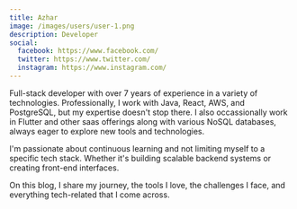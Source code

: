 ```yaml
---
title: Azhar
image: /images/users/user-1.png
description: Developer
social:
  facebook: https://www.facebook.com/
  twitter: https://www.twitter.com/
  instagram: https://www.instagram.com/
---
```


Full-stack developer with over 7 years of experience in a variety of technologies. Professionally, I work with Java, React, AWS, and PostgreSQL, but my expertise doesn't stop there. I also occassionally work in Flutter and other saas offerings along with various NoSQL databases, always eager to explore new tools and technologies.

I'm passionate about continuous learning and not limiting myself to a specific tech stack. Whether it's building scalable backend systems or creating front-end interfaces.

On this blog, I share my journey, the tools I love, the challenges I face, and everything tech-related that I come across.


